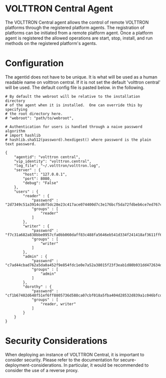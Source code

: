 # VOLTTRON Central Agent

The VOLTTRON Central agent allows the control of remote VOLTTRON
platforms through the registered platform agents. The registration of
platforms can be initiated from a remote platform agent. Once a platform
agent is registered the allowed operations are start, stop, install, and
run methods on the registered platform\'s agents.

# Configuration

The agentid does not have to be unique. It is what will be used as a
human readable name on volttron central. If it is not set the default
\'volttron central\' will be used. The default config file is pasted
below. in the following.

    # By default the webroot will be relative to the installation directory
    # of the agent when it is installed.  One can override this by specifying
    # the root directory here.
    # "webroot": "path/to/webroot",

    # Authentication for users is handled through a naive password algorithm
    # import hashlib
    # hashlib.sha512(password).hexdigest() where password is the plain text password.

    {
        "agentid": "volttron central",
        "vip_identity": "volttron.central",
        "log_file": "~/.volttron/volttron.log",
        "server" : {
            "host": "127.0.0.1",
            "port": 8080,
            "debug": "False"
        },
        "users" : {
            "reader" : {
                "password" : "2d7349c51a3914cd6f5dc28e23c417ace074400d7c3e176bcf5da72fdbeb6ce7ed767ca00c6c1fb754b8df5114fc0b903960e7f3befe3a338d4a640c05dfaf2d",
                "groups" : [
                    "reader"
                ]
            },
            "writer" : {
                "password" : "f7c31a682a838bbe0957cfa0bb060daff83c488fa5646eb541d334f241418af3611ff621b5a1b0d327f1ee80da25e04099376d3bc533a72d2280964b4fab2a32",
                "groups" : [
                    "writer"
                ]
            },
            "admin" : {
                "password" : "c7ad44cbad762a5da0a452f9e854fdc1e0e7a52a38015f23f3eab1d80b931dd472634dfac71cd34ebc35d16ab7fb8a90c81f975113d6c7538dc69dd8de9077ec",
                "groups" : [
                    "admin"
                ]
            },
            "dorothy" : {
                "password" : "cf1b67402d648f51ef6ff8805736d588ca07cbf018a5fba404d28532d839a1c046bfcd31558dff658678b3112502f4da9494f7a655c3bdc0e4b0db3a5577b298",
                "groups" : [
                    "reader, writer"
                ]
            }
        }
    }

# Security Considerations

When deploying an instance of VOLTTRON Central, it is important to consider security.
Please refer to the documentation for secure-deployment-considerations. In particular, 
it would be recommended to consider the use of a reverse proxy.
